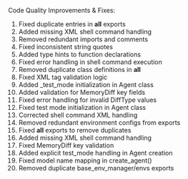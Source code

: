 Code Quality Improvements & Fixes:
1. Fixed duplicate entries in __all__ exports
2. Added missing XML shell command handling
3. Removed redundant imports and comments
4. Fixed inconsistent string quotes
5. Added type hints to function declarations
6. Fixed error handling in shell command execution
7. Removed duplicate class definitions in __all__
8. Fixed XML tag validation logic
9. Added _test_mode initialization in Agent class
10. Added validation for MemoryDiff key fields
11. Fixed error handling for invalid DiffType values
12. Fixed test mode initialization in Agent class
13. Corrected shell command XML handling
14. Removed redundant environment configs from exports
15. Fixed __all__ exports to remove duplicates
16. Added missing XML shell command handling
17. Fixed MemoryDiff key validation
18. Added explicit test_mode handling in Agent creation
19. Fixed model name mapping in create_agent()
20. Removed duplicate base_env_manager/envs exports
